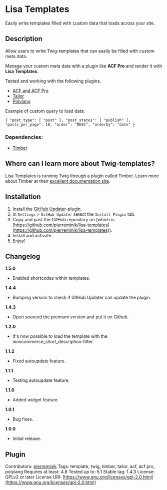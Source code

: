 # Lisa Templates

Easily write templates filled with custom data that loads across your site.

## Description

Allow users to write Twig-templates that can easily be filled with custom meta data.

Manage your custom meta data with a plugin like **ACF Pro** and render it with **Lisa Templates**.

Tested and working with the following plugins.

- [ACF and ACF Pro](https://www.advancedcustomfields.com)
- [Tailor](https://www.tailorwp.com)
- [Polylang](https://wordpress.org/plugins/polylang/)

Example of custom query to load data:

`{ "post_type": [ "post" ], "post_status": [ "publish" ], "posts_per_page": 10, "order": "DESC", "orderby": "date" }`

### Dependencies:

- [Timber](https://wordpress.org/plugins/timber-library/)

## Where can I learn more about Twig-templates?

Lisa Templates is running Twig through a plugin called Timber. Learn more about Timber at their [excellent documentation site](https://timber.github.io/docs/).

## Installation

1. Install the [GitHub Updater](https://github.com/afragen/github-updater)-plugin.
2. In `Settings` > `GitHub Updater` select the `Install Plugin` tab.
3. Copy and past the GitHub repository uri (which is [https://github.com/pierreminik/lisa-templates](https://github.com/pierreminik/lisa-templates)).
4. Install and activate.
5. Enjoy!

## Changelog

**1.5.0**

- Enabled shortcodes within templates.

**1.4.4**

- Bumping version to check if GitHub Updater can update the plugin.

**1.4.3**

- Open sourced the premium version and put it on Github.

**1.2.0**

- It's now possible to load the template with the woocommerce_short_description-filter.

**1.1.2**

- Fixed autoupdate feature.

**1.1.1**

- Testing autoupdate feature.

**1.1.0**

- Added widget feature.

**1.0.1**

- Bug fixes.

**1.0.0**

- Initial release.

## Plugin

Contributors: [pierreminik](https://github.com/pierreminik)
Tags: template, twig, timber, tailor, acf, acf pro, polylang
Requires at least: 4.8
Tested up to: 5.1
Stable tag: 1.4.3
License: GPLv2 or later
License URI: [https://www.gnu.org/licenses/gpl-2.0.html](https://www.gnu.org/licenses/gpl-2.0.html)
